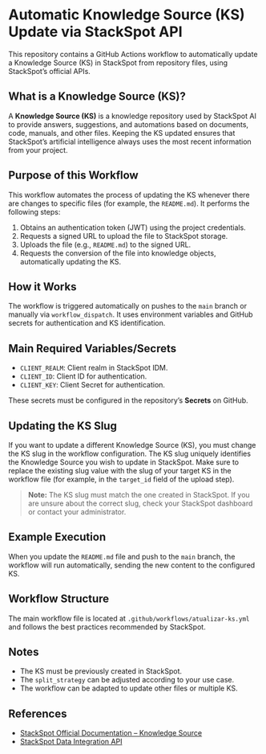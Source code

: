 # Automatic Knowledge Source (KS) Update via StackSpot API

This repository contains a GitHub Actions workflow to automatically update a Knowledge Source (KS) in StackSpot from repository files, using StackSpot’s official APIs.

## What is a Knowledge Source (KS)?

A **Knowledge Source (KS)** is a knowledge repository used by StackSpot AI to provide answers, suggestions, and automations based on documents, code, manuals, and other files. Keeping the KS updated ensures that StackSpot’s artificial intelligence always uses the most recent information from your project.

## Purpose of this Workflow

This workflow automates the process of updating the KS whenever there are changes to specific files (for example, the `README.md`). It performs the following steps:

1. Obtains an authentication token (JWT) using the project credentials.
2. Requests a signed URL to upload the file to StackSpot storage.
3. Uploads the file (e.g., `README.md`) to the signed URL.
4. Requests the conversion of the file into knowledge objects, automatically updating the KS.

## How it Works

The workflow is triggered automatically on pushes to the `main` branch or manually via `workflow_dispatch`. It uses environment variables and GitHub secrets for authentication and KS identification.

## Main Required Variables/Secrets

- `CLIENT_REALM`: Client realm in StackSpot IDM.
- `CLIENT_ID`: Client ID for authentication.
- `CLIENT_KEY`: Client Secret for authentication.

These secrets must be configured in the repository’s **Secrets** on GitHub.

## Updating the KS Slug

If you want to update a different Knowledge Source (KS), you must change the KS slug in the workflow configuration. The KS slug uniquely identifies the Knowledge Source you wish to update in StackSpot. Make sure to replace the existing slug value with the slug of your target KS in the workflow file (for example, in the `target_id` field of the upload step).

> **Note:** The KS slug must match the one created in StackSpot. If you are unsure about the correct slug, check your StackSpot dashboard or contact your administrator.

## Example Execution

When you update the `README.md` file and push to the `main` branch, the workflow will run automatically, sending the new content to the configured KS.

## Workflow Structure

The main workflow file is located at `.github/workflows/atualizar-ks.yml` and follows the best practices recommended by StackSpot.

## Notes

- The KS must be previously created in StackSpot.
- The `split_strategy` can be adjusted according to your use case.
- The workflow can be adapted to update other files or multiple KS.

## References

- [StackSpot Official Documentation – Knowledge Source](https://docs.stackspot.com/)
- [StackSpot Data Integration API](https://docs.stackspot.com/)
